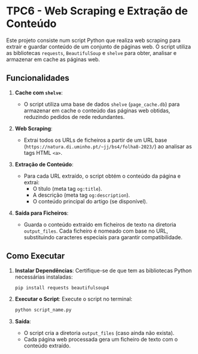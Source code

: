 # TPC6 - Web Scraping e Extração de Conteúdo

Este projeto consiste num script Python que realiza web scraping para extrair e guardar conteúdo de um conjunto de páginas web. O script utiliza as bibliotecas `requests`, `BeautifulSoup` e `shelve` para obter, analisar e armazenar em cache as páginas web.

## Funcionalidades

1. **Cache com `shelve`**:
	- O script utiliza uma base de dados `shelve` (`page_cache.db`) para armazenar em cache o conteúdo das páginas web obtidas, reduzindo pedidos de rede redundantes.

2. **Web Scraping**:
	- Extrai todos os URLs de ficheiros a partir de um URL base (`https://natura.di.uminho.pt/~jj/bs4/folha8-2023/`) ao analisar as tags HTML `<a>`.

3. **Extração de Conteúdo**:
	- Para cada URL extraído, o script obtém o conteúdo da página e extrai:
	  - O título (meta tag `og:title`).
	  - A descrição (meta tag `og:description`).
	  - O conteúdo principal do artigo (se disponível).

4. **Saída para Ficheiros**:
	- Guarda o conteúdo extraído em ficheiros de texto na diretoria `output_files`. Cada ficheiro é nomeado com base no URL, substituindo caracteres especiais para garantir compatibilidade.

## Como Executar

1. **Instalar Dependências**:
	Certifique-se de que tem as bibliotecas Python necessárias instaladas:
	```bash
	pip install requests beautifulsoup4
	```

2. **Executar o Script**:
	Execute o script no terminal:
	```bash
	python script_name.py
	```

3. **Saída**:
	- O script cria a diretoria `output_files` (caso ainda não exista).
	- Cada página web processada gera um ficheiro de texto com o conteúdo extraído.